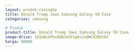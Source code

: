 ```yaml
---
layout: produk-casinghp
title: Donald Trump Jaws Samsung Galaxy S9 Case
categories: samsung

# Produk
product-title: Donald Trump Jaws Samsung Galaxy S9 Case
image-drive: 1UIoBxkPhx8QQJsUVip6uJuQWCX2Bbtb5
harga: 90000
---
```

